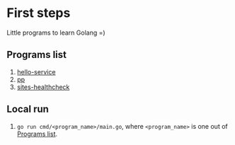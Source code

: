 # First steps

Little programs to learn Golang =)

## Programs list

1. [hello-service](./cmd/hello-service/)
2. [pp](./cmd/pp)
3. [sites-healthcheck](./cmd/sites-healthcheck)

## Local run

1. `go run cmd/<program_name>/main.go`, where `<program_name>` is one out of [Programs list](#programs-list).
